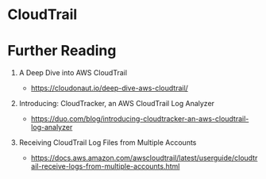 # CloudTrail

# Further Reading

1. A Deep Dive into AWS CloudTrail
    - https://cloudonaut.io/deep-dive-aws-cloudtrail/

1. Introducing: CloudTracker, an AWS CloudTrail Log Analyzer
    - https://duo.com/blog/introducing-cloudtracker-an-aws-cloudtrail-log-analyzer

1. Receiving CloudTrail Log Files from Multiple Accounts
    - https://docs.aws.amazon.com/awscloudtrail/latest/userguide/cloudtrail-receive-logs-from-multiple-accounts.html